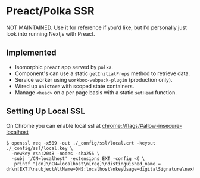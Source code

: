 # Preact/Polka SSR

NOT MAINTAINED. Use it for reference if you'd like, but I'd personally just look into running Nextjs with Preact.


## Implemented
* Isomorphic `preact` app served by `polka`.
* Component's can use a static `getInitialProps` method to retrieve data.
* Service worker using `workbox-webpack-plugin` (production only).
* Wired up `unistore` with scoped state containers.
* Manage `<head>` on a per page basis with a static `setHead` function.

## Setting Up Local SSL
On Chrome you can enable local ssl at [chrome://flags/#allow-insecure-localhost](chrome://flags/#allow-insecure-localhost)
```
$ openssl req -x509 -out ./_config/ssl/local.crt -keyout ./_config/ssl/local.key \
  -newkey rsa:2048 -nodes -sha256 \
  -subj '/CN=localhost' -extensions EXT -config <( \
   printf "[dn]\nCN=localhost\n[req]\ndistinguished_name = dn\n[EXT]\nsubjectAltName=DNS:localhost\nkeyUsage=digitalSignature\nextendedKeyUsage=serverAuth")
```
